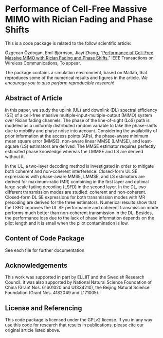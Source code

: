 Performance of Cell-Free Massive MIMO with Rician Fading and Phase Shifts
==================

This is a code package is related to the follow scientific article:

Özgecan Özdogan, Emil Björnson, Jiayi Zhang, “[Performance of Cell-Free Massive MIMO with Rician Fading and Phase Shifts](https://arxiv.org/pdf/1903.07335.pdf),” IEEE Transactions on Wireless Communications, To appear.

The package contains a simulation environment, based on Matlab, that reproduces some of the numerical results and figures in the article. *We encourage you to also perform reproducible research!*


## Abstract of Article

In this paper, we study the uplink (UL) and downlink (DL) spectral efficiency (SE) of a cell-free massive multiple-input-multiple-output (MIMO) system over Rician fading channels. The phase of the line-of-sight (LoS) path is modeled as a uniformly distributed random variable to take the phase-shifts due to mobility and phase noise into account. Considering the availability of prior information at the access points (APs), the phase-aware minimum mean square error (MMSE), non-aware linear MMSE (LMMSE), and least-square (LS) estimators are derived. The MMSE estimator requires perfectly estimated phase knowledge whereas the LMMSE and LS are derived without it.

In the UL, a two-layer decoding method is investigated in order to mitigate both coherent and non-coherent interference. Closed-form UL SE expressions with phase-aware MMSE, LMMSE, and LS estimators are derived for maximum-ratio (MR) combining in the first layer and optimal large-scale fading decoding (LSFD) in the second layer. In the DL, two different transmission modes are studied: coherent and non-coherent. Closed-form DL SE expressions for both transmission modes with MR precoding are derived for the three estimators. Numerical results show that the LSFD improves the UL SE performance and coherent transmission mode performs much better than non-coherent transmission in the DL. Besides, the performance loss due to the lack of phase information depends on the pilot length and it is small when the pilot contamination is low.


## Content of Code Package

See each file for further documentation.


## Acknowledgements

This work was supported in part by ELLIIT and the Swedish Research Council. It was also supported by National Natural Science Foundation of China (Grant Nos. 61601020 and U1834210), the Beijing Natural Science Foundation (Grant Nos. 4182049 and L171005).


## License and Referencing

This code package is licensed under the GPLv2 license. If you in any way use this code for research that results in publications, please cite our original article listed above.

